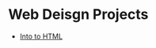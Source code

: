 # Web Deisgn Projects

<ul>
    <li><a href="into_html/index.html"target="_blank">Into to HTML</a></li>
</ul>
